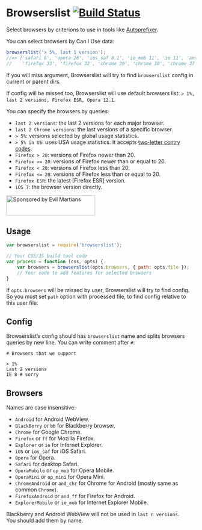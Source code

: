 # Browserslist [![Build Status](https://travis-ci.org/ai/browserslist.svg)](https://travis-ci.org/ai/browserslist)

Select browsers by criterions to use in tools like [Autoprefixer].

You can select browsers by Can I Use data:

```js
browserslist('> 5%, last 1 version');
//=> ['safari 8', 'opera 26', 'ios_saf 8.1', 'ie_mob 11', 'ie 11', 'and_chr 39',
//    'firefox 33', 'firefox 32', 'chrome 39', 'chrome 38', 'chrome 37']
```

If you will miss argument, Browserslist will try to find `browserslist`
config in current or parent dirs.

If config will be missed too, Browserslist will use default browsers list:
`> 1%, last 2 versions, Firefox ESR, Opera 12.1`.

You can specify the browsers by queries:

* `last 2 versions`: the last 2 versions for each major browser.
* `last 2 Chrome versions`: the last versions of a specific browser.
* `> 5%`: versions selected by global usage statistics.
* `> 5% in US`: uses USA usage statistics. It accepts [two-letter contry codes].
* `Firefox > 20`: versions of Firefox newer than 20.
* `Firefox >= 20`: versions of Firefox newer than or equal to 20.
* `Firefox < 20`: versions of Firefox less than 20.
* `Firefox <= 20`: versions of Firefox less than or equal to 20.
* `Firefox ESR`: the latest [Firefox ESR] version.
* `iOS 7`: the browser version directly.

<a href="https://evilmartians.com/?utm_source=browserslist">
<img src="https://evilmartians.com/badges/sponsored-by-evil-martians.svg" alt="Sponsored by Evil Martians" width="236" height="54">
</a>

[Autoprefixer]: https://github.com/postcss/autoprefixer
[two-letter contry codes]: http://en.wikipedia.org/wiki/ISO_3166-1_alpha-2#Officially_assigned_code_elements

## Usage

```js
var browserslist = require('browserslist');

// Your CSS/JS build tool code
var process = function (css, opts) {
    var browsers = browserslist(opts.browsers, { path: opts.file });
    // Your code to add features for selected browsers
}
```

If `opts.browsers` will be missed by user, Browserslist will try to find
config. So you must set `path` option with processed file, to find config
relative to this user file.

## Config

Browserslist’s config should has `browserslist` name and splits browsers queries
by new line. You can write comment after `#`:

```
# Browsers that we support

> 1%
Last 2 versions
IE 8 # sorry
```

## Browsers

Names are case insensitive:

* `Android` for Android WebView.
* `BlackBerry` or `bb` for Blackberry browser.
* `Chrome` for Google Chrome.
* `Firefox` or `ff` for Mozilla Firefox.
* `Explorer` or `ie` for Internet Explorer.
* `iOS` or `ios_saf` for iOS Safari.
* `Opera` for Opera.
* `Safari` for desktop Safari.
* `OperaMobile` or `op_mob` for Opera Mobile.
* `OperaMini` or `op_mini` for Opera Mini.
* `ChromeAndroid` or `and_chr` for Chrome for Android
  (mostly same as common `Chrome`).
* `FirefoxAndroid` or `and_ff` for Firefox for Android.
* `ExplorerMobile` or `ie_mob` for Internet Explorer Mobile.

Blackberry and Android WebView will not be used in `last n versions`.
You should add them by name.
